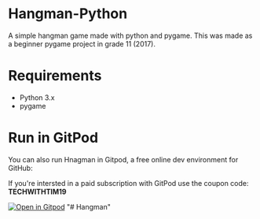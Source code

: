 # Hangman-Python
A simple hangman game made with python and pygame. This was made as a beginner pygame project in grade 11 (2017).

# Requirements
- Python 3.x
- pygame

# Run in GitPod

You can also run Hnagman in Gitpod, a free online dev environment for GitHub:

If you're intersted in a paid subscription with GitPod use the coupon code: **TECHWITHTIM19**

[![Open in Gitpod](https://gitpod.io/button/open-in-gitpod.svg)](https://gitpod.io/#https://github.com/techwithtim/Hangman/blob/master/hangman.py)
"# Hangman" 
